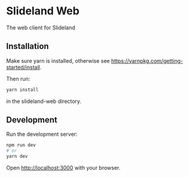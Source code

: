 # Slideland Web

The web client for Slideland

## Installation

Make sure yarn is installed, otherwise see https://yarnpkg.com/getting-started/install.

Then run:

```bash
yarn install
```

in the slideland-web directory.

## Development

Run the development server:

```bash
npm run dev
# or
yarn dev
```

Open [http://localhost:3000](http://localhost:3000) with your browser.
